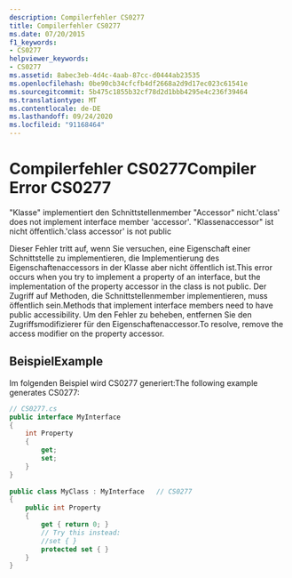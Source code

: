 ```yaml
---
description: Compilerfehler CS0277
title: Compilerfehler CS0277
ms.date: 07/20/2015
f1_keywords:
- CS0277
helpviewer_keywords:
- CS0277
ms.assetid: 8abec3eb-4d4c-4aab-87cc-d0444ab23535
ms.openlocfilehash: 0be90cb34cfcfb4df2668a2d9d17ec023c61541e
ms.sourcegitcommit: 5b475c1855b32cf78d2d1bbb4295e4c236f39464
ms.translationtype: MT
ms.contentlocale: de-DE
ms.lasthandoff: 09/24/2020
ms.locfileid: "91168464"
---
```

# <a name="compiler-error-cs0277"></a><span data-ttu-id="2c0b7-103">Compilerfehler CS0277</span><span class="sxs-lookup"><span data-stu-id="2c0b7-103">Compiler Error CS0277</span></span>

<span data-ttu-id="2c0b7-104">"Klasse" implementiert den Schnittstellenmember "Accessor" nicht.</span><span class="sxs-lookup"><span data-stu-id="2c0b7-104">'class' does not implement interface member 'accessor'.</span></span> <span data-ttu-id="2c0b7-105">"Klassenaccessor" ist nicht öffentlich.</span><span class="sxs-lookup"><span data-stu-id="2c0b7-105">'class accessor' is not public</span></span>  
  
 <span data-ttu-id="2c0b7-106">Dieser Fehler tritt auf, wenn Sie versuchen, eine Eigenschaft einer Schnittstelle zu implementieren, die Implementierung des Eigenschaftenaccessors in der Klasse aber nicht öffentlich ist.</span><span class="sxs-lookup"><span data-stu-id="2c0b7-106">This error occurs when you try to implement a property of an interface, but the implementation of the property accessor in the class is not public.</span></span> <span data-ttu-id="2c0b7-107">Der Zugriff auf Methoden, die Schnittstellenmember implementieren, muss öffentlich sein.</span><span class="sxs-lookup"><span data-stu-id="2c0b7-107">Methods that implement interface members need to have public accessibility.</span></span> <span data-ttu-id="2c0b7-108">Um den Fehler zu beheben, entfernen Sie den Zugriffsmodifizierer für den Eigenschaftenaccessor.</span><span class="sxs-lookup"><span data-stu-id="2c0b7-108">To resolve, remove the access modifier on the property accessor.</span></span>  
  
## <a name="example"></a><span data-ttu-id="2c0b7-109">Beispiel</span><span class="sxs-lookup"><span data-stu-id="2c0b7-109">Example</span></span>  

 <span data-ttu-id="2c0b7-110">Im folgenden Beispiel wird CS0277 generiert:</span><span class="sxs-lookup"><span data-stu-id="2c0b7-110">The following example generates CS0277:</span></span>  
  
```csharp  
// CS0277.cs  
public interface MyInterface  
{  
    int Property  
    {  
        get;  
        set;  
    }  
}  
  
public class MyClass : MyInterface   // CS0277  
{  
    public int Property  
    {  
        get { return 0; }  
        // Try this instead:  
        //set { }  
        protected set { }  
    }  
}  
```
